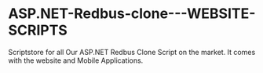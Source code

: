 # ASP.NET-Redbus-clone---WEBSITE-SCRIPTS
Scriptstore for all Our ASP.NET Redbus Clone Script on the market. It comes with the website and Mobile Applications.
